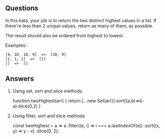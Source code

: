 ## Questions

In this kata, your job is to return the two distinct highest values in a list. If there're less than 2 unique values, return as many of them, as possible.

The result should also be ordered from highest to lowest.

Examples:

    [4, 10, 10, 9]  =>  [10, 9]
    [1, 1, 1]  =>  [1]
    []  =>  []

## Answers
1. Using set, sort and slice methods

    function twoHighest(arr) {
        return [...new Set(arr)].sort((a,b)=>b-a).slice(0,2)
    }

2.  Using filter, sort and slice methods

    const twoHighest = a => a
        .filter((e, i) => i === a.lastIndexOf(e))
        .sort((x, y) => y - x)
        .slice(0, 2);